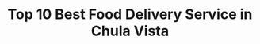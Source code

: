 ---
layout: ampstory
title: Top 10 Best Food Delivery Service in Chula Vista
cover:
   title: Top 10 Best Food Delivery Service in Chula Vista
   subtitle: KARINOV
   background: ../assets/images/food-delivery/chula-vista.jpg

pages: 
 - layout: thirds
   top: <h1>#1 La Bella Pizza</h1>
   bottom: "<p>The food is pretty good for the most part.</p>"
   background: ../assets/images/food-delivery/A.jpg
   backgroundblur: true
   cta:
      link: https://karinov.co.id
      text: Toplist   
 - layout: thirds
   top: <h1>#2 Filippi’s Pizza Grotto Chula Vista</h1>
   bottom: "<p>My boyfriend and I come here every time we are in San Diego.</p>"
   background: ../assets/images/food-delivery/B.jpg
   backgroundblur: true
   cta:
      link: https://karinov.co.id
      text: Toplist  
 - layout: thirds
   top: <h1>#3 El Pollo Loco</h1>
   bottom: "<p>They make very good americanized Mexican food.</p>"
   background: ../assets/images/food-delivery/C.jpg
   backgroundblur: true
   cta:
      link: https://karinov.co.id
      text: Toplist
 - layout: thirds
   top: <h1>#4 P.F. Chang’s</h1>
   bottom: "<p>All the servers are great and Stephen made it greater. Your the best.</p>"
   background: ../assets/images/food-delivery/D.jpg
   backgroundblur: true
   cta:
      link: https://karinov.co.id
      text: Toplist  
 - layout: thirds
   top: <h1>#5 California Pizza Kitchen at Otay Ranch Town Center</h1>
   bottom: "<p>The restaurant had a nice, warm ambience.</p>"
   background: ../assets/images/food-delivery/E.jpg
   backgroundblur: true
   cta:
      link: https://karinov.co.id
      text: Toplist  
 - layout: thirds
   top: <h1>#6 Pizza Hut</h1>
   bottom: "<p>Address: 251 Palomar St Suite B, Chula Vista, CA 91911, United States | Rating: 4.1 (413).</p>"
   background: ../assets/images/food-delivery/F.jpg
   backgroundblur: true
   cta:
      link: https://karinov.co.id
      text: Toplist  
 - layout: thirds
   top: <h1>#7 Pizzo’s Pizzeria and Wine Bar</h1>
   bottom: "<p>Address: 2322 Proctor Valley Rd, Chula Vista, CA 91914, United States | Rating:  4.6 (390).</p>"
   background: ../assets/images/food-delivery/G.jpg
   backgroundblur: true
   cta:
      link: https://karinov.co.id
      text: Toplist 
 - layout: thirds
   top: <h1>#8 Domino’s Pizza</h1>
   bottom: "<p>Address: 380 3rd Ave, Chula Vista, CA 91910, United States | Rating: 3.7 (341).</p>"
   background: ../assets/images/food-delivery/H.jpg
   backgroundblur: true
   cta:
      link: https://karinov.co.id
      text: Toplist 
 - layout: thirds
   top: <h1>#9 NY Pizzeria By The Slice</h1>
   bottom: "<p>Address: 3047 Bonita Rd Suite 107, Chula Vista, CA 91910, United States | Rating: 4.3 (329).</p>"
   background: ../assets/images/food-delivery/I.jpg
   backgroundblur: true
   cta:
      link: https://karinov.co.id
      text: Toplist 
 - layout: thirds
   top: <h1>#10 Yingli Restaurant Chula Vista</h1>
   bottom: "<p>Address: 1660 Broadway, Chula Vista, CA 91911, United States | Rating: 4.5 (327).</p>"
   background: ../assets/images/food-delivery/J.jpg
   backgroundblur: true
   cta:
      link: https://karinov.co.id
      text: Toplist   
 - layout: thirds
   middle: Continue reading...
   cta:
      link: https://karinov.co.id/wiki/top-15-food-delivery-in-chula-vista/
      text: Top 10 Best Food Delivery Service in Chula Vista
      
---